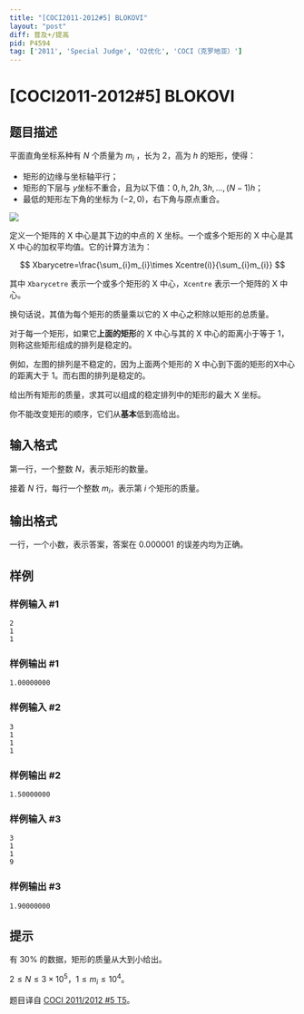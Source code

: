 ```yaml
---
title: "[COCI2011-2012#5] BLOKOVI"
layout: "post"
diff: 普及+/提高
pid: P4594
tag: ['2011', 'Special Judge', 'O2优化', 'COCI（克罗地亚）']
---
```

# [COCI2011-2012#5] BLOKOVI
## 题目描述

平面直角坐标系种有 $N$ 个质量为 $m_{i}$ ，长为 $2$，高为 $h$ 的矩形，使得：

* 矩形的边缘与坐标轴平行；
* 矩形的下层与 $y$坐标不重合，且为以下值：$0,h,2h,3h,\dots,(N-1)h$；
* 最低的矩形左下角的坐标为 $(-2,0)$，右下角与原点重合。

![](https://cdn.luogu.com.cn/upload/image_hosting/rjzp667k.png)

定义一个矩阵的 X 中心是其下边的中点的 X 坐标。一个或多个矩形的 X 中心是其 X 中心的加权平均值。它的计算方法为：

$$
Xbarycetre=\frac{\sum_{i}m_{i}\times Xcentre(i)}{\sum_{i}m_{i}}
$$

其中 `Xbarycetre` 表示一个或多个矩形的 X 中心，`Xcentre` 表示一个矩阵的 X 中心。

换句话说，其值为每个矩形的质量乘以它的 X 中心之积除以矩形的总质量。

对于每一个矩形，如果它**上面的矩形**的 X 中心与其的 X 中心的距离小于等于 $1$，则称这些矩形组成的排列是稳定的。

例如，左图的排列是不稳定的，因为上面两个矩形的 X 中心到下面的矩形的X中心的距离大于 $1$。而右图的排列是稳定的。

给出所有矩形的质量，求其可以组成的稳定排列中的矩形的最大 X 坐标。

你不能改变矩形的顺序，它们从**基本**低到高给出。
## 输入格式

第一行，一个整数 $N$，表示矩形的数量。

接着 $N$ 行，每行一个整数 $m_{i}$，表示第 $i$ 个矩形的质量。
## 输出格式

一行，一个小数，表示答案，答案在 $0.000001$ 的误差内均为正确。
## 样例

### 样例输入 #1
```
2 
1 
1

```
### 样例输出 #1
```
1.00000000
```
### 样例输入 #2
```
3
1 
1 
1

```
### 样例输出 #2
```
1.50000000
```
### 样例输入 #3
```
3 
1 
1 
9

```
### 样例输出 #3
```
1.90000000
```
## 提示

有 $30\%$ 的数据，矩形的质量从大到小给出。

$2\le N\le 3\times 10^{5}$，$1\le m_{i}\le 10^{4}$。

题目译自 [COCI 2011/2012 #5 T5](https://hsin.hr/coci/archive/2011_2012/contest5_tasks.pdf)。
